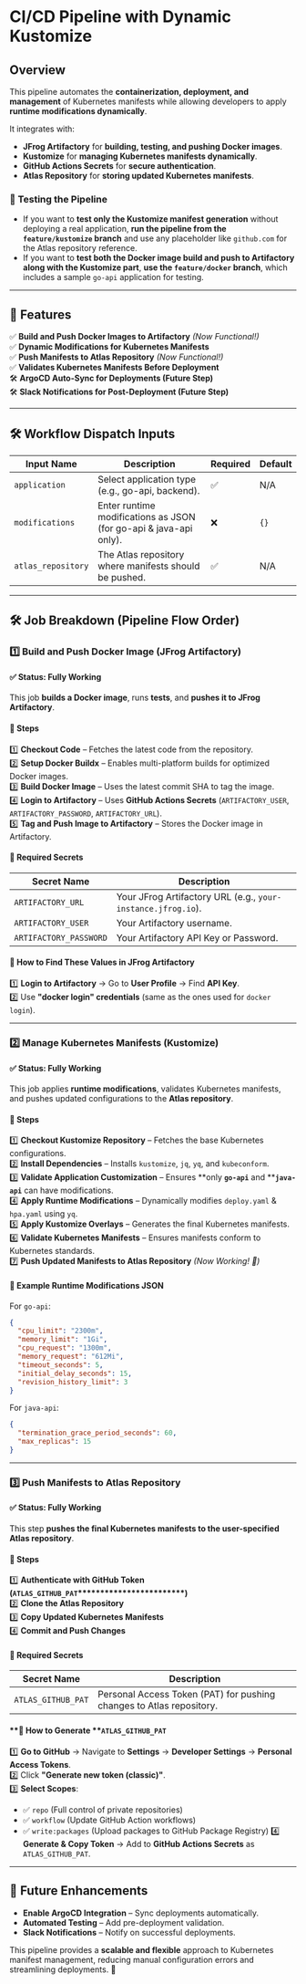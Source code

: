 # CI/CD Pipeline with Dynamic Kustomize

## Overview

This pipeline automates the **containerization, deployment, and management** of Kubernetes manifests while allowing developers to apply **runtime modifications dynamically**.

It integrates with:

- **JFrog Artifactory** for **building, testing, and pushing Docker images**.
- **Kustomize** for **managing Kubernetes manifests dynamically**.
- **GitHub Actions Secrets** for **secure authentication**.
- **Atlas Repository** for **storing updated Kubernetes manifests**.

### **🔹 Testing the Pipeline**
- If you want to **test only the Kustomize manifest generation** without deploying a real application, **run the pipeline from the `feature/kustomize` branch** and use any placeholder like `github.com` for the Atlas repository reference.
- If you want to **test both the Docker image build and push to Artifactory along with the Kustomize part**, **use the `feature/docker` branch**, which includes a sample `go-api` application for testing.

---

## **🚀 Features**

✅ **Build and Push Docker Images to Artifactory** *(Now Functional!)*\
✅ **Dynamic Modifications for Kubernetes Manifests**\
✅ **Push Manifests to Atlas Repository** *(Now Functional!)*\
✅ **Validates Kubernetes Manifests Before Deployment**\
🛠 **ArgoCD Auto-Sync for Deployments (Future Step)**\
🛠 **Slack Notifications for Post-Deployment (Future Step)**

---

## **🛠 Workflow Dispatch Inputs**

| Input Name         | Description                                                       | Required | Default |
| ------------------ | ----------------------------------------------------------------- | -------- | ------- |
| `application`      | Select application type (e.g., go-api, backend).                  | ✅        | N/A     |
| `modifications`    | Enter runtime modifications as JSON (for go-api & java-api only). | ❌        | `{}`    |
| `atlas_repository` | The Atlas repository where manifests should be pushed.            | ✅        | N/A     |

---

## **🛠 Job Breakdown (Pipeline Flow Order)**

### **1️⃣ Build and Push Docker Image (JFrog Artifactory)**

#### ✅ **Status: Fully Working**

This job **builds a Docker image**, runs **tests**, and **pushes it to JFrog Artifactory**.

#### **🔹 Steps**

1️⃣ **Checkout Code** – Fetches the latest code from the repository.\
2️⃣ **Setup Docker Buildx** – Enables multi-platform builds for optimized Docker images.\
3️⃣ **Build Docker Image** – Uses the latest commit SHA to tag the image.\
4️⃣ **Login to Artifactory** – Uses **GitHub Actions Secrets** (`ARTIFACTORY_USER`, `ARTIFACTORY_PASSWORD`, `ARTIFACTORY_URL`).\
5️⃣ **Tag and Push Image to Artifactory** – Stores the Docker image in Artifactory.

#### **🔹 Required Secrets**

| Secret Name            | Description                                                  |
| ---------------------- | ------------------------------------------------------------ |
| `ARTIFACTORY_URL`      | Your JFrog Artifactory URL (e.g., `your-instance.jfrog.io`). |
| `ARTIFACTORY_USER`     | Your Artifactory username.                                   |
| `ARTIFACTORY_PASSWORD` | Your Artifactory API Key or Password.                        |

#### **🔹 How to Find These Values in JFrog Artifactory**

1️⃣ **Login to Artifactory** → Go to **User Profile** → Find **API Key**.\
2️⃣ Use **"docker login" credentials** (same as the ones used for `docker login`).

---

### **2️⃣ Manage Kubernetes Manifests (Kustomize)**

#### ✅ **Status: Fully Working**

This job applies **runtime modifications**, validates Kubernetes manifests, and pushes updated configurations to the **Atlas repository**.

#### **🔹 Steps**

1️⃣ **Checkout Kustomize Repository** – Fetches the base Kubernetes configurations.\
2️⃣ **Install Dependencies** – Installs `kustomize`, `jq`, `yq`, and `kubeconform`.\
3️⃣ **Validate Application Customization** – Ensures \*\*only ****`go-api`**** and \*\***`java-api`** can have modifications.\
4️⃣ **Apply Runtime Modifications** – Dynamically modifies `deploy.yaml` & `hpa.yaml` using `yq`.\
5️⃣ **Apply Kustomize Overlays** – Generates the final Kubernetes manifests.\
6️⃣ **Validate Kubernetes Manifests** – Ensures manifests conform to Kubernetes standards.\
7️⃣ **Push Updated Manifests to Atlas Repository** *(Now Working! 🎉)*

#### **🔹 Example Runtime Modifications JSON**

For `go-api`:

```json
{
  "cpu_limit": "2300m",
  "memory_limit": "1Gi",
  "cpu_request": "1300m",
  "memory_request": "612Mi",
  "timeout_seconds": 5,
  "initial_delay_seconds": 15,
  "revision_history_limit": 3
}
```

For `java-api`:

```json
{
  "termination_grace_period_seconds": 60,
  "max_replicas": 15
}
```

---

### **3️⃣ Push Manifests to Atlas Repository**

#### ✅ **Status: Fully Working**

This step **pushes the final Kubernetes manifests to the user-specified Atlas repository**.

#### **🔹 Steps**

1️⃣ **Authenticate with GitHub Token (********`ATLAS_GITHUB_PAT`********\*\*\*\*\*\*\*\*\*\*\*\*\*\*\*\*\*\*\*\*\*\*\*\*)**\
2️⃣ **Clone the Atlas Repository**\
3️⃣ **Copy Updated Kubernetes Manifests**\
4️⃣ **Commit and Push Changes**

#### **🔹 Required Secrets**

| Secret Name        | Description                                                          |
| ------------------ | -------------------------------------------------------------------- |
| `ATLAS_GITHUB_PAT` | Personal Access Token (PAT) for pushing changes to Atlas repository. |

#### \*\*🔹 How to Generate \*\***`ATLAS_GITHUB_PAT`**

1️⃣ **Go to GitHub** → Navigate to **Settings** → **Developer Settings** → **Personal Access Tokens**.\
2️⃣ Click **"Generate new token (classic)"**.\
3️⃣ **Select Scopes**:

- ✅ `repo` (Full control of private repositories)
- ✅ `workflow` (Update GitHub Action workflows)
- ✅ `write:packages` (Upload packages to GitHub Package Registry)
  4️⃣ **Generate & Copy Token** → Add to **GitHub Actions Secrets** as `ATLAS_GITHUB_PAT`.

---

## **🚀 Future Enhancements**

- **Enable ArgoCD Integration** – Sync deployments automatically.
- **Automated Testing** – Add pre-deployment validation.
- **Slack Notifications** – Notify on successful deployments.

This pipeline provides a **scalable and flexible** approach to Kubernetes manifest management, reducing manual configuration errors and streamlining deployments. 🚀
